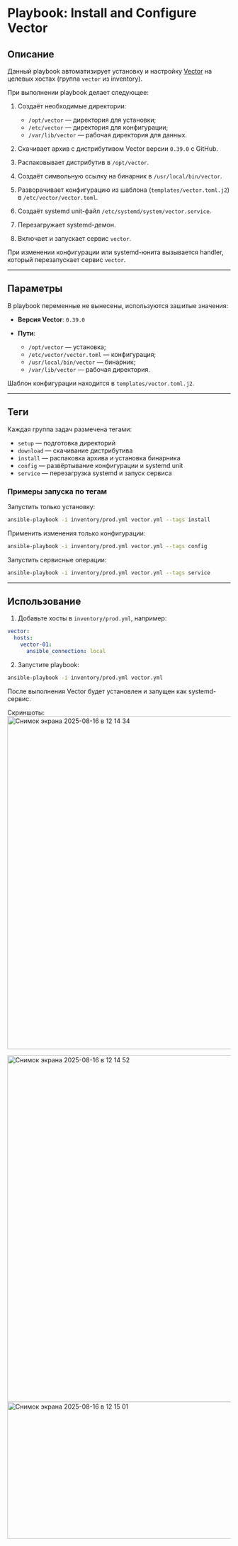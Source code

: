 # Playbook: Install and Configure Vector

## Описание

Данный playbook автоматизирует установку и настройку [Vector](https://vector.dev/) на целевых хостах (группа `vector` из inventory).

При выполнении playbook делает следующее:

1. Создаёт необходимые директории:

   * `/opt/vector` — директория для установки;
   * `/etc/vector` — директория для конфигурации;
   * `/var/lib/vector` — рабочая директория для данных.

2. Скачивает архив с дистрибутивом Vector версии `0.39.0` с GitHub.

3. Распаковывает дистрибутив в `/opt/vector`.

4. Создаёт символьную ссылку на бинарник в `/usr/local/bin/vector`.

5. Разворачивает конфигурацию из шаблона (`templates/vector.toml.j2`) в `/etc/vector/vector.toml`.

6. Создаёт systemd unit-файл `/etc/systemd/system/vector.service`.

7. Перезагружает systemd-демон.

8. Включает и запускает сервис `vector`.

При изменении конфигурации или systemd-юнита вызывается handler, который перезапускает сервис `vector`.

---

## Параметры

В playbook переменные не вынесены, используются зашитые значения:

* **Версия Vector**: `0.39.0`
* **Пути**:

  * `/opt/vector` — установка;
  * `/etc/vector/vector.toml` — конфигурация;
  * `/usr/local/bin/vector` — бинарник;
  * `/var/lib/vector` — рабочая директория.

Шаблон конфигурации находится в `templates/vector.toml.j2`.

---

## Теги

Каждая группа задач размечена тегами:

* `setup` — подготовка директорий
* `download` — скачивание дистрибутива
* `install` — распаковка архива и установка бинарника
* `config` — развёртывание конфигурации и systemd unit
* `service` — перезагрузка systemd и запуск сервиса

### Примеры запуска по тегам

Запустить только установку:

```bash
ansible-playbook -i inventory/prod.yml vector.yml --tags install
```

Применить изменения только конфигурации:

```bash
ansible-playbook -i inventory/prod.yml vector.yml --tags config
```

Запустить сервисные операции:

```bash
ansible-playbook -i inventory/prod.yml vector.yml --tags service
```

---

## Использование

1. Добавьте хосты в `inventory/prod.yml`, например:

```yaml
vector:
  hosts:
    vector-01:
      ansible_connection: local
```

2. Запустите playbook:

```bash
ansible-playbook -i inventory/prod.yml vector.yml
```

После выполнения Vector будет установлен и запущен как systemd-сервис.

Скриншоты:
<img width="1504" height="752" alt="Снимок экрана 2025-08-16 в 12 14 34" src="https://github.com/user-attachments/assets/8855e31f-c455-4c8b-8406-9f689dde5976" />

<img width="1504" height="783" alt="Снимок экрана 2025-08-16 в 12 14 52" src="https://github.com/user-attachments/assets/e2bb353f-ee3d-44c3-bee9-fa3222c54d95" />

<img width="1504" height="309" alt="Снимок экрана 2025-08-16 в 12 15 01" src="https://github.com/user-attachments/assets/eb2a3f04-ea03-412a-bcc2-18c220169f06" />
